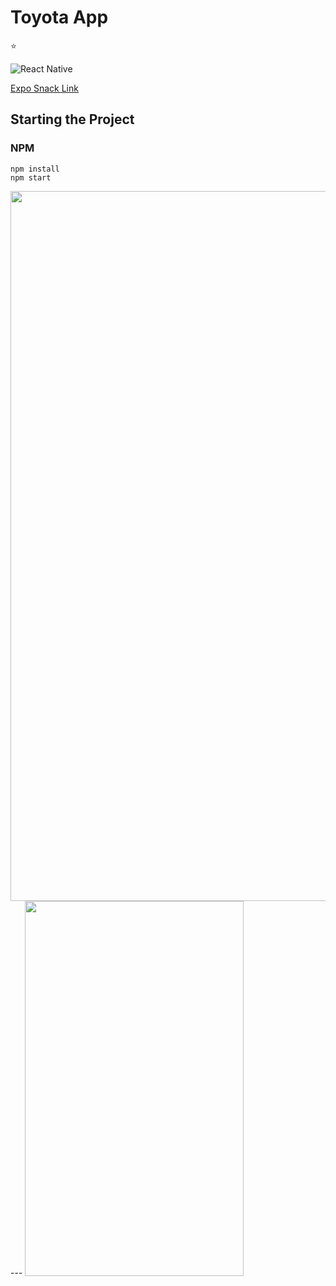 # Toyota App
:star:

![React Native](https://img.shields.io/badge/react_native-%2320232a.svg?style=for-the-badge&logo=react&logoColor=%2361DAFB)

[Expo Snack Link](https://snack.expo.dev/@codelikeagirl91/toyota-app)

## Starting the Project

### NPM

```
npm install
npm start
```

<img src="https://user-images.githubusercontent.com/25946305/146310613-6371fdf0-7107-4102-ab51-cbdc1adcb579.jpg" width="590" height="1136">
---
<img src="https://user-images.githubusercontent.com/25946305/151231679-4fd72388-91ce-428d-85fc-a4ea661d344d.png" width="350" height="600">
